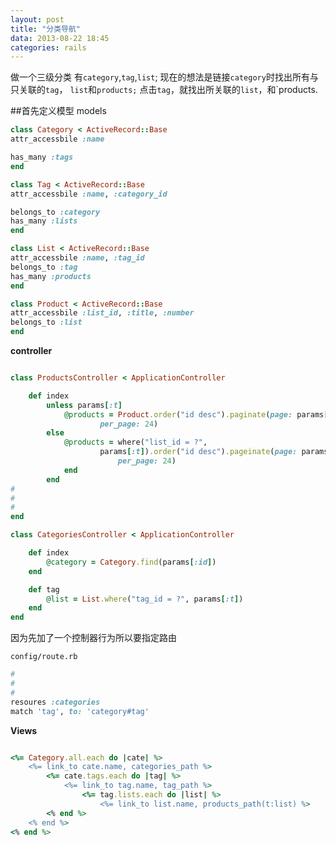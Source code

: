 ```yaml
---
layout: post
title: "分类导航"
data: 2013-08-22 18:45
categories: rails
---
```

做一个三级分类
有`category`,`tag`,`list`;
现在的想法是链接`category`时找出所有与只关联的`tag`，
`list`和`products;`
点击`tag`，就找出所关联的`list`，和`products.

##首先定义模型
models

```ruby
class Category < ActiveRecord::Base
attr_accessbile :name

has_many :tags
end

class Tag < ActiveRecord::Base
attr_accessbile :name, :category_id

belongs_to :category
has_many :lists
end

class List < ActiveRecord::Base
attr_accessbile :name, :tag_id
belongs_to :tag
has_many :products
end

class Product < ActiveRecord::Base
attr_accessbile :list_id, :title, :number
belongs_to :list
end

```
**controller**

```ruby

class ProductsController < ApplicationController

	def index
		unless params[:t]
			@products = Product.order("id desc").paginate(page: params[:page],
					per_page: 24)
		else
			@products = where("list_id = ?", 
					params[:t]).order("id desc").pageinate(page: params[:page], 
						per_page: 24)
			end
		end
#
#
#
end

class CategoriesController < ApplicationController

	def index
		@category = Category.find(params[:id])
	end

	def tag
		@list = List.where("tag_id = ?", params[:t])
	end
end

```
因为先加了一个控制器行为所以要指定路由

`config/route.rb`

```ruby
#
#
#
resoures :categories
match 'tag', to: 'category#tag'

```
**Views**

```ruby

<%= Category.all.each do |cate| %>
	<%= link_to cate.name, categories_path %>
		<%= cate.tags.each do |tag| %>
			<%= link_to tag.name, tag_path %>
				<%= tag.lists.each do |list| %>
					<%= link_to list.name, products_path(t:list) %>
		<% end %>
	<% end %>
<% end %>

```
